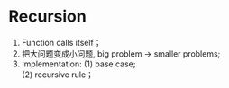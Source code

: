 # Recursion 

1. Function calls itself；    
2. 把大问题变成小问题, big problem -> smaller problems;    
3. Implementation: 
(1) base case;   
(2) recursive rule；  






